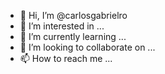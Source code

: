- 👋 Hi, I’m @carlosgabrielro
- 👀 I’m interested in ...
- 🌱 I’m currently learning ...
- 💞️ I’m looking to collaborate on ...
- 📫 How to reach me ...

<!---
carlosgabrielro/carlosgabrielro is a ✨ special ✨ repository because its `README.md` (this file) appears on your GitHub profile.
You can click the Preview link to take a look at your changes.
--->
